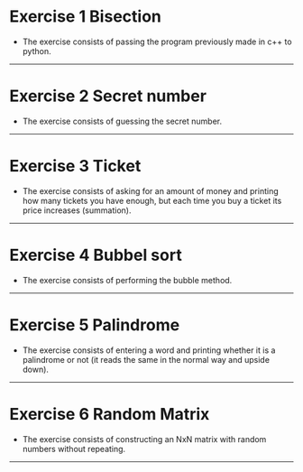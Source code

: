 # Exercise 1 Bisection
* The exercise consists of passing the program previously made in c++ to python.
--------------



# Exercise 2 Secret number
* The exercise consists of guessing the secret number.
--------------


# Exercise 3 Ticket
* The exercise consists of asking for an amount of money and printing how many tickets you have enough, but each time you buy a ticket its price increases (summation).
--------------



# Exercise 4 Bubbel sort
* The exercise consists of performing the bubble method.
--------------

# Exercise 5 Palindrome
* The exercise consists of entering a word and printing whether it is a palindrome or not (it reads the same in the normal way and upside down). 
--------------


# Exercise 6 Random Matrix
* The exercise consists of constructing an NxN matrix with random numbers without repeating.
--------------


